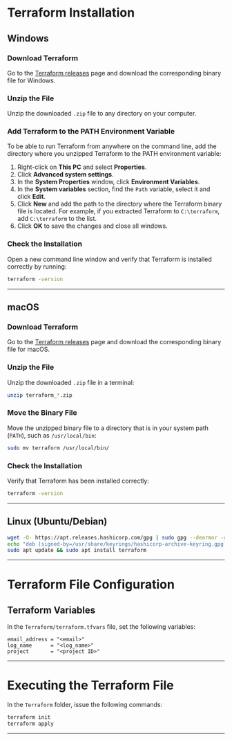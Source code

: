 
# Terraform Installation

## Windows

### Download Terraform

Go to the [Terraform releases](https://developer.hashicorp.com/terraform/install) page and download the corresponding binary file for Windows.

### Unzip the File

Unzip the downloaded `.zip` file to any directory on your computer.

### Add Terraform to the PATH Environment Variable

To be able to run Terraform from anywhere on the command line, add the directory where you unzipped Terraform to the PATH environment variable:

1. Right-click on **This PC** and select **Properties**.
2. Click **Advanced system settings**.
3. In the **System Properties** window, click **Environment Variables**.
4. In the **System variables** section, find the `Path` variable, select it and click **Edit**.
5. Click **New** and add the path to the directory where the Terraform binary file is located. For example, if you extracted Terraform to `C:\terraform`, add `C:\terraform` to the list.
6. Click **OK** to save the changes and close all windows.

### Check the Installation

Open a new command line window and verify that Terraform is installed correctly by running:

```cmd
terraform -version
```
---

## macOS

### Download Terraform

Go to the [Terraform releases](https://developer.hashicorp.com/terraform/install) page and download the corresponding binary file for macOS.

### Unzip the File

Unzip the downloaded `.zip` file in a terminal:

```sh
unzip terraform_*.zip
```

### Move the Binary File

Move the unzipped binary file to a directory that is in your system path (`PATH`), such as `/usr/local/bin`:

```sh
sudo mv terraform /usr/local/bin/
```

### Check the Installation

Verify that Terraform has been installed correctly:

```sh
terraform -version
```
---

## Linux (Ubuntu/Debian)

```sh
wget -O- https://apt.releases.hashicorp.com/gpg | sudo gpg --dearmor -o /usr/share/keyrings/hashicorp-archive-keyring.gpg
echo "deb [signed-by=/usr/share/keyrings/hashicorp-archive-keyring.gpg] https://apt.releases.hashicorp.com $(lsb_release -cs) main" | sudo tee /etc/apt/sources.list.d/hashicorp.list
sudo apt update && sudo apt install terraform
```

---

# Terraform File Configuration

## Terraform Variables

In the `Terraform/terraform.tfvars` file, set the following variables:

```hcl
email_address = "<email>"
log_name      = "<log_name>"
project       = "<project ID>"
```
---

# Executing the Terraform File

In the `Terraform` folder, issue the following commands:

```sh
terraform init
terraform apply
```
---